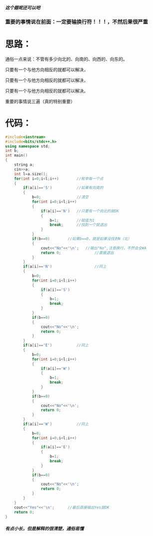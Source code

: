 ##### 这个题呢还可以吧
### 重要的事情说在前面：一定要输换行符！！！，不然后果很严重
# 思路：
通俗一点来说：不管有多少向北的、向南的、向西的、向东的。

只要有一个与他方向相反的就都可以解决，

只要有一个与他方向相反的就都可以解决，

只要有一个与他方向相反的就都可以解决。

重要的事情说三遍（真的特别重要）

# 代码：
```cpp
#include<iostream>
#include<bits/stdc++.h> 
using namespace std;
int b;
int main()
{
	string a;
	cin>>a;
	int l=a.size();
	for(int i=0;i<l;i++)		//枚举每一个点 
	{
		if(a[i]=='S')			//如果有向南的 
		{
			b=0;				//清空 
			for(int i=0;i<l;i++)
			{
				if(a[i]=='N')	//只要有一个向北的就OK 
				{
					b=1;		//赋值为1 
					break;		//找到一个就退出 
				}
			}
			if(b==0)		//如果b==0，就是如果没找到N（北） 
			{
				cout<<"No"<<'\n';	//输出"No",注意换行，不然会全WA 
				return 0;				//直接退出 
			}
		}
		if(a[i]=='N')					//同上 
		{
			b=0;
			for(int i=0;i<l;i++)
			{
				if(a[i]=='S')
				{
					b=1;
					break;
				}
			}
			if(b==0)
			{
				cout<<"No"<<'\n';
				return 0;
			}
		}
		if(a[i]=='E')			//同上 
		{
			b=0;
			for(int i=0;i<l;i++)
			{
				if(a[i]=='W')
				{
					b=1;
					break;
				}
			}
			if(b==0)
			{
				cout<<"No"<<'\n';
				return 0;
			}
		}
		if(a[i]=='W')			//同上 
		{
			b=0;
			for(int i=0;i<l;i++)
			{
				if(a[i]=='E')
				{
					b=1;
					break;
				}
			}
			if(b==0)
			{
				cout<<"No"<<'\n';
				return 0;
			}
		}
	}
	cout<<"Yes"<<'\n';		//最后直接输出Yes就OK 
	return 0;
}
```
##### 有点小长，但是解释的很清楚，通俗易懂